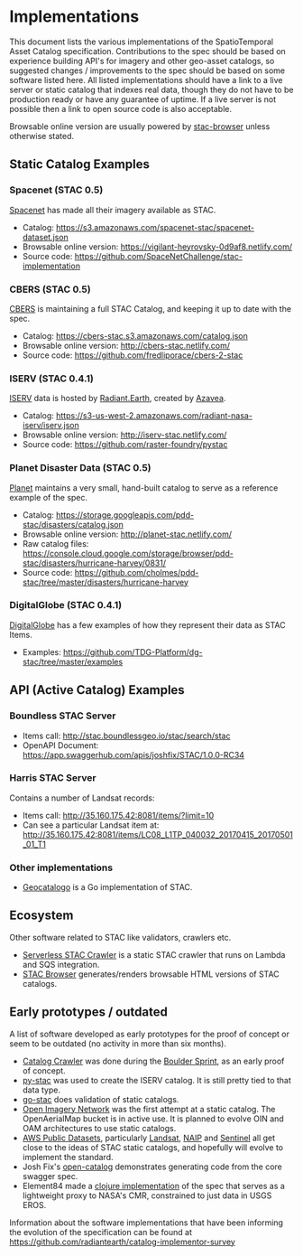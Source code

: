 # Implementations

This document lists the various implementations of the SpatioTemporal Asset Catalog specification. Contributions 
to the spec should be based on experience building API's for imagery and other geo-asset catalogs, so suggested
changes / improvements to the spec should be based on some software listed here. All listed implementations should have a link to a live server or static catalog that indexes real data, though they do not have to be production ready or have any guarantee of uptime. If a live server is not possible then a link to open source code is also acceptable. 

Browsable online version are usually powered by [stac-browser](https://github.com/radiantearth/stac-browser/) unless otherwise stated.

## Static Catalog Examples

### Spacenet (STAC 0.5)

[Spacenet](https://spacenetchallenge.github.io/) has made all their imagery available as STAC.

- Catalog: https://s3.amazonaws.com/spacenet-stac/spacenet-dataset.json
- Browsable online version: https://vigilant-heyrovsky-0d9af8.netlify.com/
- Source code: https://github.com/SpaceNetChallenge/stac-implementation

### CBERS (STAC 0.5)

[CBERS](https://en.wikipedia.org/wiki/China%E2%80%93Brazil_Earth_Resources_Satellite_program) is maintaining 
a full STAC Catalog, and keeping it up to date with the spec.

- Catalog: https://cbers-stac.s3.amazonaws.com/catalog.json
- Browsable online version: http://cbers-stac.netlify.com/
- Source code: https://github.com/fredliporace/cbers-2-stac

### ISERV (STAC 0.4.1)

[ISERV](https://www.nasa.gov/mission_pages/station/research/experiments/867.html) data is hosted by
[Radiant.Earth](http://radiant.earth), created by [Azavea](http://azavea.com).

- Catalog: https://s3-us-west-2.amazonaws.com/radiant-nasa-iserv/iserv.json
- Browsable online version: http://iserv-stac.netlify.com/
- Source code: https://github.com/raster-foundry/pystac

### Planet Disaster Data (STAC 0.5)

[Planet](http://planet.com) maintains a very small, hand-built catalog to serve as a reference example
of the spec.

- Catalog: https://storage.googleapis.com/pdd-stac/disasters/catalog.json
- Browsable online version: http://planet-stac.netlify.com/
- Raw catalog files: https://console.cloud.google.com/storage/browser/pdd-stac/disasters/hurricane-harvey/0831/
- Source code: https://github.com/cholmes/pdd-stac/tree/master/disasters/hurricane-harvey

### DigitalGlobe (STAC 0.4.1)

[DigitalGlobe](http://digitalglobe.com) has a few examples of how they represent their data as STAC Items.

- Examples: https://github.com/TDG-Platform/dg-stac/tree/master/examples

## API (Active Catalog) Examples
### Boundless STAC Server

* Items call: http://stac.boundlessgeo.io/stac/search/stac
* OpenAPI Document: https://app.swaggerhub.com/apis/joshfix/STAC/1.0.0-RC34

### Harris STAC Server

Contains a number of Landsat records:

* Items call: http://35.160.175.42:8081/items/?limit=10 
* Can see a particular Landsat item at: http://35.160.175.42:8081/items/LC08_L1TP_040032_20170415_20170501_01_T1

### Other implementations

* [Geocatalogo](https://github.com/go-spatial/geocatalogo) is a Go implementation of STAC.

## Ecosystem

Other software related to STAC like validators, crawlers etc.

 * [Serverless STAC Crawler](https://github.com/fredliporace/stac-crawler) is a static STAC crawler that runs on Lambda and SQS integration.
 * [STAC Browser](https://github.com/radiantearth/stac-browser/) generates/renders browsable HTML versions of STAC catalogs.

## Early prototypes / outdated

A list of software developed as early prototypes for the proof of concept or seem to be outdated (no activity in more than six months).

* [Catalog Crawler](https://github.com/radiantearth/community-sprints/tree/master/10252017-boulder-co/catalog-crawler) was done during the [Boulder Sprint](https://github.com/radiantearth/community-sprints/tree/master/10252017-boulder-co), as an early proof of concept.
* [py-stac](https://github.com/raster-foundry/pystac) was used to create the ISERV catalog. It is still pretty tied to that data type.
* [go-stac](https://github.com/planetlabs/go-stac) does validation of static catalogs.
* [Open Imagery Network](https://openimagerynetwork.github.io/) was the first attempt at a static catalog. The OpenAerialMap 
  bucket is in active use. It is planned to evolve OIN and OAM architectures to use static catalogs.
* [AWS Public Datasets](http://aws.amazon.com/public-datasets/), particularly [Landsat](http://aws.amazon.com/public-datasets/landsat/), 
  [NAIP](https://aws.amazon.com/public-datasets/naip/) and [Sentinel](http://sentinel-pds.s3-website.eu-central-1.amazonaws.com/) all
  get close to the ideas of STAC static catalogs, and hopefully will evolve to implement the standard.
* Josh Fix's [open-catalog](https://github.com/joshfix/open-catalog) demonstrates generating code from the core swagger spec.
* Element84 made a [clojure implementation](https://github.com/Element84/catalog-api-spec/tree/dev/implementations/e84) of the spec that serves as a lightweight proxy to NASA's CMR, constrained to just data in USGS EROS. 

Information about the software implementations that have been informing the evolution of the specification can be found at
https://github.com/radiantearth/catalog-implementor-survey
